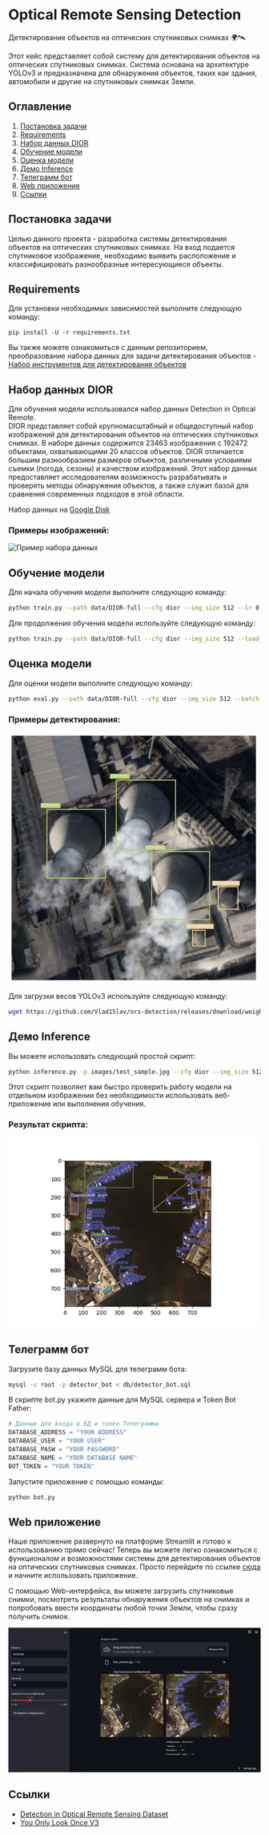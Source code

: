 # Optical Remote Sensing Detection
Детектирование объектов на оптических спутниковых снимках 🌍🛰

Этот кейс представляет собой систему для детектирования объектов на оптических спутниковых снимках. Система основана на архитектуре YOLOv3 и предназначена для обнаружения объектов, таких как здания, автомобили и другие на спутниковых снимках Земли.

## Оглавление
1. [Постановка задачи](https://github.com/Vlad15lav/ors-detection#постановка-задачи)
2. [Requirements](https://github.com/Vlad15lav/ors-detection#requirements)
3. [Набор данных DIOR](https://github.com/Vlad15lav/ors-detection#набор-данных-dior)
4. [Обучение модели](https://github.com/Vlad15lav/ors-detection#обучение-модели)
5. [Оценка модели](https://github.com/Vlad15lav/ors-detection#оценка-модели)
6. [Демо Inference](https://github.com/Vlad15lav/ors-detection#демо-inference)
7. [Телеграмм бот](https://github.com/Vlad15lav/ors-detection#телеграмм-бот)
8. [Web приложение](https://github.com/Vlad15lav/ors-detection#web-приложение)
9. [Ссылки](https://github.com/Vlad15lav/ors-detection#ссылки)

## Постановка задачи
Целью данного проекта - разработка системы детектирования объектов на оптических спутниковых снимках. На вход подается спутниковое изображение, необходимо выявить расположение и классифицировать разнообразные интересующиеся объекты.

## Requirements
Для установки необходимых зависимостей выполните следующую команду:
```
pip install -U -r requirements.txt
```

Вы также можете ознакомиться с данным репозиторием, преобразование набора данных для задачи детектирования объектов  - [Набор инструментов для детектирования объектов](https://github.com/Vlad15lav/ObjectDetection-Toolkit)

## Набор данных DIOR
Для обучения модели использовался набор данных Detection in Optical Remote.  
DIOR представляет собой крупномасштабный и общедоступный набор изображений для детектирования объектов на оптических спутниковых снимках. В наборе данных содержится 23463 изображения с 192472 объектами, охватывающими 20 классов объектов. DIOR отличается большим разнообразием размеров объектов, различными условиями съемки (погода, сезоны) и качеством изображений. Этот набор данных предоставляет исследователям возможность разрабатывать и проверять методы обнаружения объектов, а также служит базой для сравнения современных подходов в этой области.

Набор данных на [Google Disk](https://drive.google.com/file/d/16JeLkqdOA1oF0WtyYdKnJhq3i9eEcX4_/view?usp=sharing)

### Примеры изображений:
![Пример набора данных](/images/diorset.png)


## Обучение модели
Для начала обучения модели выполните следующую команду:
```bash
python train.py --path data/DIOR-full --cfg dior --img_size 512 --lr 0.005 --epoches 50 --batch_size 12 --debug
```
Для продолжения обучения модели используйте следующую команду:
```bash
python train.py --path data/DIOR-full --cfg dior --img_size 512 --load_train --epoches 50 --batch_size 12 --debug
```

## Оценка модели
Для оценки модели выполните следующую команду:
```bash
python eval.py --path data/DIOR-full --cfg dior --img_size 512 --batch_size 12
```

### Примеры детектирования:  
<img src="/images/test.gif" alt="drawing" width="500"/>

Для загрузки весов YOLOv3 используйте следующую команду:

```bash
wget https://github.com/Vlad15lav/ors-detection/releases/download/weights/dior_weights.pth -O states/dior_weights.pth
```

## Демо Inference
Вы можете использовать следующий простой скрипт:
```bash
python inference.py -p images/test_sample.jpg --cfg dior --img_size 512
```
Этот скрипт позволяет вам быстро проверить работу модели на отдельном изображении без необходимости использовать веб-приложение или выполнения обучения.

### Результат скрипта:
![Результат скрипта](/images/test_sample_result.png)

## Телеграмм бот
Загрузите базу данных MySQL для телеграмм бота:
```bash
mysql -u root -p detector_bot < db/detector_bot.sql
```
В скрипте bot.py укажите данные для MySQL сервера и Token Bot Father:
```python
# Данные для входа в БД и токен Телеграмма
DATABASE_ADDRESS = "YOUR ADDRESS"
DATABASE_USER = "YOUR USER"
DATABASE_PASW = "YOUR PASSWORD"
DATABASE_NAME = "YOUR DATABASE NAME"
BOT_TOKEN = "YOUR TOKEN"
```
Запустите приложение с помощью команды:
```bash
python bot.py
```

## Web приложение
Наше приложение развернуто на платформе Streamlit и готово к использованию прямо сейчас! Теперь вы можете легко ознакомиться с функционалом и возможностями системы для детектирования объектов на оптических спутниковых снимках. Просто перейдите по ссылке [сюда](https://space-detector.streamlit.app/) и начните использовать приложение.

С помощью Web-интерфейса, вы можете загрузить спутниковые снимки, посмотреть результаты обнаружения объектов на снимках и попробовать ввести координаты любой точки Земли, чтобы сразу получить снимок.

![Web-приложение](/images/stremlit-preview.png)

## Ссылки
- [Detection in Optical Remote Sensing Dataset](https://arxiv.org/ftp/arxiv/papers/1909/1909.00133.pdf)
- [You Only Look Once V3](https://arxiv.org/pdf/1804.02767.pdf)
